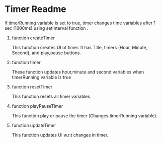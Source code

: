 <h1>Timer Readme</h1>
<p>If timerRunning variable is set to true, timer changes time variables after 1 sec (1000ms) using setInterval function .</p>
<ol>
    <li>
        function createTimer
        <p>This function creates UI of timer. It has Title, timers (Hour, Minute, Second), and play,pause buttons.</p>
    </li>
    <li>
        function timer
        <p>These function updates hour,minute and second variables when timerRunning variable is true</p>
    </li>
    <li>
        function resetTimer
        <p>This function resets all timer variables</p>
    </li>
    <li>
        function playPauseTimer
        <p>This function play or pause the timer (Changes timerRunning variable).</p>
    <li>
        function updateTimer
        <p>This function updates UI w.r.t changes in timer.</p>
    </li>
</ol>